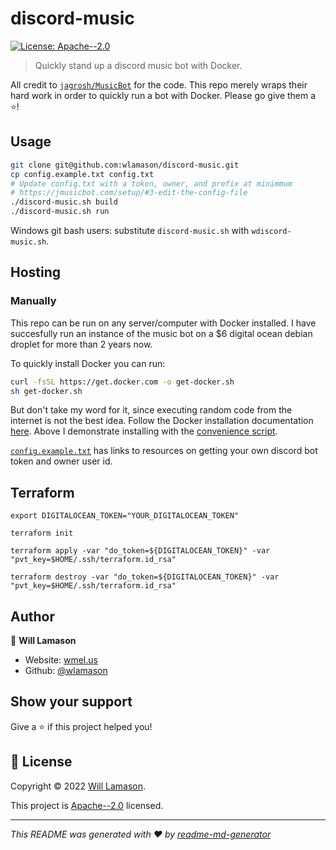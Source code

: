 # discord-music
[![License: Apache--2.0](https://img.shields.io/badge/License-Apache--2.0-yellow.svg)](http://www.apache.org/licenses/LICENSE-2.0)

> Quickly stand up a discord music bot with Docker.

All credit to [`jagrosh/MusicBot`](https://github.com/jagrosh/MusicBot) for the code. This repo merely wraps their hard work in order to quickly run a bot with Docker. Please go give them a ⭐️!

## Usage

```sh
git clone git@github.com:wlamason/discord-music.git
cp config.example.txt config.txt
# Update config.txt with a token, owner, and prefix at minimmum
# https://jmusicbot.com/setup/#3-edit-the-config-file
./discord-music.sh build
./discord-music.sh run
```

Windows git bash users: substitute `discord-music.sh` with `wdiscord-music.sh`.

## Hosting

### Manually

This repo can be run on any server/computer with Docker installed. I have succesfully run an instance of the music bot on a $6 digital ocean debian droplet for more than 2 years now. 

To quickly install Docker you can run:
```sh
curl -fsSL https://get.docker.com -o get-docker.sh
sh get-docker.sh
```
But don't take my word for it, since executing random code from the internet is not the best idea. Follow the Docker installation documentation [here](https://docs.docker.com/engine/install/). Above I demonstrate installing with the [convenience script](https://docs.docker.com/engine/install/debian/#install-using-the-convenience-script).

[`config.example.txt`](https://github.com/wlamason/discord-music/blob/main/config.example.txt) has links to resources on getting your own discord bot token and owner user id.

## Terraform

```
export DIGITALOCEAN_TOKEN="YOUR_DIGITALOCEAN_TOKEN"

terraform init

terraform apply -var "do_token=${DIGITALOCEAN_TOKEN}" -var "pvt_key=$HOME/.ssh/terraform.id_rsa"

terraform destroy -var "do_token=${DIGITALOCEAN_TOKEN}" -var "pvt_key=$HOME/.ssh/terraform.id_rsa"

```

## Author

👤 **Will Lamason**

* Website: [wmel.us](https://wmel.us)
* Github: [@wlamason](https://github.com/wlamason)

## Show your support

Give a ⭐️ if this project helped you!


## 📝 License

Copyright © 2022 [Will Lamason](https://github.com/wlamason).

This project is [Apache--2.0](http://www.apache.org/licenses/LICENSE-2.0) licensed.

***
_This README was generated with ❤️ by [readme-md-generator](https://github.com/kefranabg/readme-md-generator)_